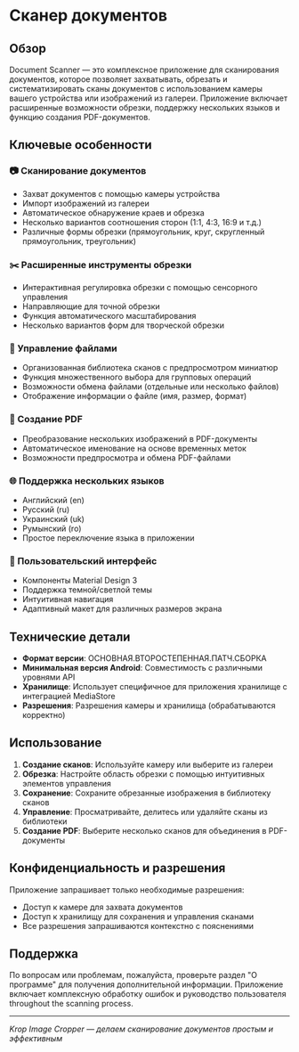 # Сканер документов

## Обзор
Document Scanner — это комплексное приложение для сканирования документов, которое позволяет захватывать, обрезать и систематизировать сканы документов с использованием камеры вашего устройства или изображений из галереи. Приложение включает расширенные возможности обрезки, поддержку нескольких языков и функцию создания PDF-документов.

## Ключевые особенности

### 📷 Сканирование документов
- Захват документов с помощью камеры устройства
- Импорт изображений из галереи
- Автоматическое обнаружение краев и обрезка
- Несколько вариантов соотношения сторон (1:1, 4:3, 16:9 и т.д.)
- Различные формы обрезки (прямоугольник, круг, скругленный прямоугольник, треугольник)

### ✂️ Расширенные инструменты обрезки
- Интерактивная регулировка обрезки с помощью сенсорного управления
- Направляющие для точной обрезки
- Функция автоматического масштабирования
- Несколько вариантов форм для творческой обрезки

### 📁 Управление файлами
- Организованная библиотека сканов с предпросмотром миниатюр
- Функция множественного выбора для групповых операций
- Возможности обмена файлами (отдельные или несколько файлов)
- Отображение информации о файле (имя, размер, формат)

### 📄 Создание PDF
- Преобразование нескольких изображений в PDF-документы
- Автоматическое именование на основе временных меток
- Возможности предпросмотра и обмена PDF-файлами

### 🌐 Поддержка нескольких языков
- Английский (en)
- Русский (ru)
- Украинский (uk)
- Румынский (ro)
- Простое переключение языка в приложении

### 🎨 Пользовательский интерфейс
- Компоненты Material Design 3
- Поддержка темной/светлой темы
- Интуитивная навигация
- Адаптивный макет для различных размеров экрана

## Технические детали
- **Формат версии**: ОСНОВНАЯ.ВТОРОСТЕПЕННАЯ.ПАТЧ.СБОРКА
- **Минимальная версия Android**: Совместимость с различными уровнями API
- **Хранилище**: Использует специфичное для приложения хранилище с интеграцией MediaStore
- **Разрешения**: Разрешения камеры и хранилища (обрабатываются корректно)

## Использование
1. **Создание сканов**: Используйте камеру или выберите из галереи
2. **Обрезка**: Настройте область обрезки с помощью интуитивных элементов управления
3. **Сохранение**: Сохраните обрезанные изображения в библиотеку сканов
4. **Управление**: Просматривайте, делитесь или удаляйте сканы из библиотеки
5. **Создание PDF**: Выберите несколько сканов для объединения в PDF-документы

## Конфиденциальность и разрешения
Приложение запрашивает только необходимые разрешения:
- Доступ к камере для захвата документов
- Доступ к хранилищу для сохранения и управления сканами
- Все разрешения запрашиваются контекстно с пояснениями

## Поддержка
По вопросам или проблемам, пожалуйста, проверьте раздел "О программе" для получения дополнительной информации. Приложение включает комплексную обработку ошибок и руководство пользователя throughout the scanning process.

---
*Krop Image Cropper — делаем сканирование документов простым и эффективным*


